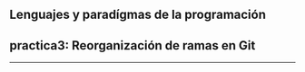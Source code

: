 Lenguajes y paradígmas de la programación
-----------------------------------------
practica3: Reorganización de ramas en Git
-----------------------------------------
-----------------------------------------
